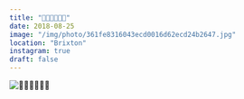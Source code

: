 ```yaml
---
title: "🍊🍊🍊💧💧💧"
date: 2018-08-25
image: "/img/photo/361fe8316043ecd0016d62ecd24b2647.jpg"
location: "Brixton"
instagram: true
draft: false
---
```


![🍊🍊🍊💧💧💧](/img/photo/361fe8316043ecd0016d62ecd24b2647.jpg)
